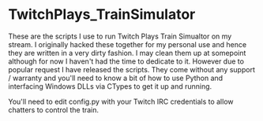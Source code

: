 # TwitchPlays_TrainSimulator

These are the scripts I use to run Twitch Plays Train Simualtor on my stream. I originally hacked these together for my personal use and hence they are written in a very dirty fashion. I may clean them up at somepoint although for now I haven't had the time to dedicate to it. However due to popular request I have released the scripts. They come without any support / warranty and you'll need to know a bit of how to use Python and interfacing Windows DLLs via CTypes to get it up and running.

You'll need to edit config.py with your Twitch IRC credentials to allow chatters to control the train. 
